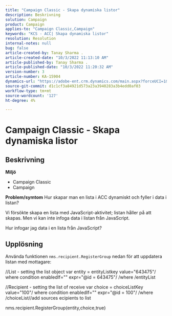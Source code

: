 ```yaml
---
title: "Campaign Classic - Skapa dynamiska listor"
description: Beskrivning
solution: Campaign
product: Campaign
applies-to: "Campaign Classic,Campaign"
keywords: "KCS - ACC| Skapa dynamiska listor"
resolution: Resolution
internal-notes: null
bug: false
article-created-by: Tanay Sharma .
article-created-date: "10/3/2022 11:13:10 AM"
article-published-by: Tanay Sharma .
article-published-date: "10/3/2022 11:20:32 AM"
version-number: 3
article-number: KA-15904
dynamics-url: "https://adobe-ent.crm.dynamics.com/main.aspx?forceUCI=1&pagetype=entityrecord&etn=knowledgearticle&id=06e6a659-0c43-ed11-bba2-0022480868ff"
source-git-commit: d1c1cf3a84921d573a23a3940283a3b4edd0af03
workflow-type: tm+mt
source-wordcount: '127'
ht-degree: 4%

---
```


# Campaign Classic - Skapa dynamiska listor

## Beskrivning

<b>Miljö</b>
- Campaign Classic
- Campaign



<b>Problem/symtom</b>
Hur skapar man en lista i ACC dynamiskt och fyller i data i listan?

Vi försökte skapa en lista med JavaScript-aktivitet; listan håller på att skapas. Men vi kan inte infoga data i listan från JavaScript.

Hur infogar jag data i en lista från JavaScript?


## Upplösning


Använda funktionen `nms.recipient.RegisterGroup` nedan för att uppdatera listan med mottagare:



//List - setting the list object var entity = entityListkey value=&quot;643475&quot;/ where condition enabledIf=&quot;&quot; expr=&quot;@id = 643475&quot;/ /where /entityList



//Recipient - setting the list of receive var choice = choiceListKey value=&quot;100&quot;/ where condition enabledIf=&quot;&quot; expr=&quot;@id = 100&quot;/ /where /choiceList//add sources ecipients to list

nms.recipient.RegisterGroup(entity,choice,true)
